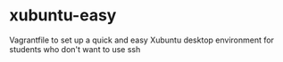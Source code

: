 # xubuntu-easy
Vagrantfile to set up a quick and easy Xubuntu desktop environment for students who don't want to use ssh
